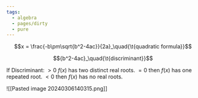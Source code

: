 ```yaml
---
tags:
  - algebra
  - pages/dirty
  - pure
---
```



$$x = \frac{-b\pm\sqrt{b^2-4ac}}{2a}_\quad{\t{quadratic formula}}$$

$${b^2-4ac}_\quad{\t{discriminant}}$$

If Discriminant:
$>0$ $f(x)$ has two distinct real roots.
$=0$ then $f(x)$ has one repeated root.
$<0$ then $f(x)$ has no real roots.

![[Pasted image 20240306140315.png]]

